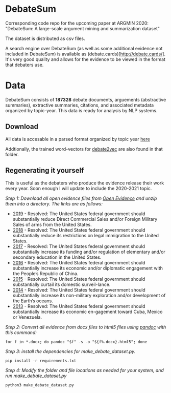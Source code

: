 # DebateSum
Corresponding code repo for the upcoming paper at ARGMIN 2020: "DebateSum: A large-scale argument mining and summarization dataset"

The dataset is distributed as csv files. 

A search engine over DebateSum (as well as some additional evidence not included in DebateSum) is available as (debate.cards)[http://debate.cards/]. It's very good quality and allows for the evidence to be viewed in the format that debaters use. 

# Data 

DebateSum consists of **187328** debate documents, arguements (abstractive summaries), extractive summaries, citations, and associated metadata organized by topic-year. This data is ready for analysis by NLP systems.

## Download
All data is accesable in a parsed format organized by topic year [here](https://mega.nz/folder/ZdQGmK6b#-0hoBWc5fLYuxQuH25feXg)

Addtionally, the trained word-vectors for [debate2vec](https://github.com/Hellisotherpeople/debate2vec) are also found in that folder. 

## Regenerating it yourself 

This is useful as the debaters who produce the evidence release their work every year. Soon enough I will update to include the 2020-2021 topic. 

*Step 1: Download all open evidence files from [Open Evidence](https://openev.debatecoaches.org/) and unzip them into a directory. The links are as follows:*

* [2019](https://s3.amazonaws.com/openev/2019OpenEv.zip)    - Resolved: The United States federal government should substantially reduce Direct Commercial Sales and/or Foreign Military Sales of arms from the United States.
* [2018](https://s3.amazonaws.com/openev/2018OpenEv.zip)    - Resolved: The United States federal government should substantially reduce its restrictions on legal immigration to the United States.
* [2017](https://s3.amazonaws.com/openev/2017OpenEv.zip)    - Resolved: The United States federal government should substantially increase its funding and/or regulation of elementary and/or secondary education in the United States.
* [2016](https://s3.amazonaws.com/openev/2016OpenEv.zip)    - Resolved: The United States federal government should substantially increase its economic and/or diplomatic engagement with the People’s Republic of China.
* [2015](https://s3.amazonaws.com/openev/2015OpenEv.zip)    - Resolved: The United States federal government should substantially curtail its domestic surveil-lance.
* [2014](https://s3.amazonaws.com/openev/2014OpenEv.zip)    - Resolved: The United States federal government should substantially increase its non-military exploration and/or development of the Earth’s oceans.
* [2013](https://s3.amazonaws.com/openev/2013OpenEv.zip)    - Resolved: The United States federal government should substantially increase its economic en-gagement toward Cuba, Mexico or Venezuela.


*Step 2: Convert all evidence from docx files to html5 files using [pandoc](https://pandoc.org/) with this command:*
```
for f in *.docx; do pandoc "$f" -s -o "${f%.docx}.html5"; done
```

*Step 3: install the dependencies for make_debate_dataset.py.*

```
pip install -r requirements.txt
```

*Step 4: Modify the folder and file locations as needed for your system, and run make_debate_dataset.py*

```
python3 make_debate_dataset.py
```
